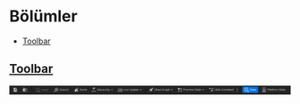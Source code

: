 # Bölümler

* [Toolbar](#toolbar)



## [Toolbar](Editörler/Materyal%20Editörü/Toolbar)
<img src="../../Dosyalar/Materyal_Editor_Toolbar.jpg">
